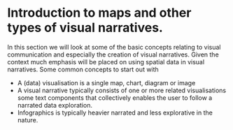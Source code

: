 # Introduction to maps and other types of visual narratives.
In this section we will look at some of the basic concepts relating to visual communication and especially the creation of visual narratives. Given the context much emphasis will be placed on using spatial data in visual narratives. 
Some common concepts to start out with

* A (data) visualisation is a single map, chart, diagram or image 
* A visual narrative typically consists of one or more related visualisations some text components that collectively enables the user to follow a narrated data exploration.
* Infographics is typically heavier narrated and less explorative in the nature.
